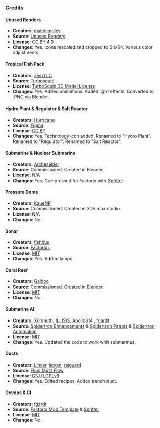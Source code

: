 ### Credits
#### Unused Renders

- **Creators**: [malcolmriley](https://github.com/malcolmriley)
- **Source**: [Unused Renders](https://github.com/malcolmriley/unused-renders)
- **License**: [CC BY 4.0](https://creativecommons.org/licenses/by/4.0/)
- **Changes**: Yes. Icons rescaled and cropped to 64x64. Various color adjustments.

#### Tropical Fish Pack

- **Creators**: [ZivixLLC](https://github.com/ZivixLLC)
- **Source**: [Turbosquid](https://www.turbosquid.com/3d-models/free-tropical-fish-pack-3d-model/652729)
- **License**: [TurboSquid 3D Model License](https://blog.turbosquid.com/turbosquid-3d-model-license/)
- **Changes**: Yes. Added animations. Added light effects. Converted to .PNG via Blender.

#### Hydro Plant & Regulator & Salt Reactor

- **Creators**: [Hurricane](https://github.com/Hurricane)
- **Source**: [Figma](https://shorturl.at/AFcDm)
- **License**: [CC BY](https://creativecommons.org/licenses/by/4.0/)
- **Changes**: Yes. Technology icon added. Renamed to "Hydro Plant". Renamed to "Regulator". Renamed to "Salt Reactor".

#### Submarine & Nuclear Submarine

- **Creators**: [Archezekiel](https://github.com/Archezekiel)
- **Source**: Commissioned. Created in Blender.
- **License**: N/A
- **Changes**: Yes. Compressed for Factorio with [Spritter](https://github.com/fgardt/factorio-spritter)

#### Pressure Dome

- **Creators**: [KaueNP](https://github.com/KaueNP)
- **Source**: Commissioned. Created in 3DS max studio.
- **License**: N/A
- **Changes**: No.

#### Sonar

- **Creators**: [fishbus](https://github.com/fishbus)
- **Source**: [Factorio+](https://mods.factorio.com/mod/factorioplus)
- **License**: [MIT](https://opensource.org/license/MIT)
- **Changes**: Yes. Added lamps.

#### Coral Reef

- **Creators**: [Galdoc](https://github.com/Galdoc)
- **Source**: Commissioned. Created in Blender.
- **License**: [MIT](https://opensource.org/license/MIT)
- **Changes**: No.

#### Submarine AI

- **Creators**: [Xorimuth](https://github.com/Xorimuth), [ILLISIS](https://github.com/ILLISIS), [Apollo314](https://github.com/Apollo314) , [fgardt](https://github.com/fgardt)
- **Source**: [Spidertron Enhancements](https://mods.factorio.com/mod/SpidertronEnhancements) & [Spidertron Patrols](https://mods.factorio.com/mod/SpidertronPatrols) & [Spidertron Automation](https://mods.factorio.com/mod/SpidertronPatrols)
- **License**: [MIT](https://opensource.org/license/MIT)
- **Changes**: Yes. Updated the code to work with submarines.

#### Ducts

- **Creators**: [Linver](https://github.com/Linver), [iicyan](https://github.com/iicyan), [raiguard](https://github.com/raiguard)
- **Source**: [Fluid Must Flow](https://mods.factorio.com/mod/FluidMustFlow)
- **License**: [GNU LGPLv3](https://opensource.org/licenses/lgpl-3.0)
- **Changes**: Yes. Edited recipes. Added trench duct.

#### Devops & CI

- **Creators**: [fgardt](https://github.com/fgardt)
- **Source**: [Factorio Mod Template](https://github.com/fgardt/factorio-mod-template) & [Spritter](https://github.com/fgardt/factorio-spritter)
- **License**: [MIT](https://opensource.org/license/MIT)
- **Changes**: No.
